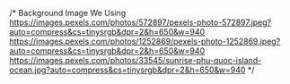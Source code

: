 
/* Background Image We Using
https://images.pexels.com/photos/572897/pexels-photo-572897.jpeg?auto=compress&cs=tinysrgb&dpr=2&h=650&w=940
https://images.pexels.com/photos/1252869/pexels-photo-1252869.jpeg?auto=compress&cs=tinysrgb&dpr=2&h=650&w=940
https://images.pexels.com/photos/33545/sunrise-phu-quoc-island-ocean.jpg?auto=compress&cs=tinysrgb&dpr=2&h=650&w=940
*/